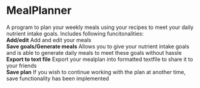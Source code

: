 # MealPlanner
A program to plan your weekly meals using your recipes to meet your daily nutrient intake goals. Includes following funcitonalities:    
**Add/edit** Add and edit your meals  
**Save goals/Generate meals** Allows you to give your nutrient intake goals and is able to generate daily meals to meet these goals without hassle  
**Export to text file** Export your mealplan into formatted textfile to share it to your friends  
**Save plan** If you wish to continue working with the plan at another time, save functionality has been implemented  

